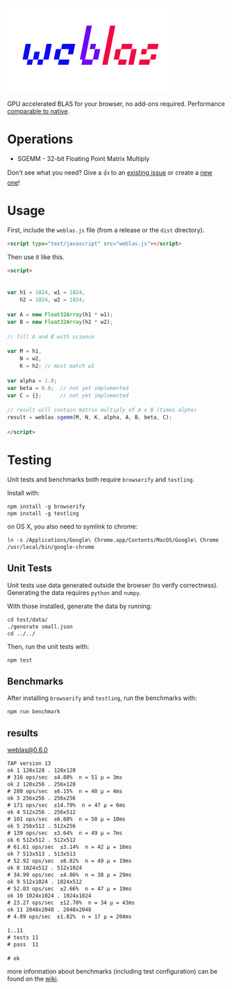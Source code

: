 ![logo](weblas.png)

GPU accelerated BLAS for your browser, no add-ons required. Performance [comparable to native](https://github.com/waylonflinn/weblas/wiki).


# Operations
* SGEMM - 32-bit Floating Point Matrix Multiply

Don't see what you need? Give a :+1: to an [existing issue](https://github.com/waylonflinn/weblas/issues?q=is%3Aissue+is%3Aopen+label%3Aoperation) or create a [new one](https://github.com/waylonflinn/weblas/issues)!

# Usage

First, include the `weblas.js` file (from a release or the `dist` directory).

```html
<script type="text/javascript" src="weblas.js"></script>
```

Then use it like this.

```html
<script>


var h1 = 1024, w1 = 1024,
    h2 = 1024, w2 = 1024;

var A = new Float32Array(h1 * w1);
var B = new Float32Array(h2 * w2);

// fill A and B with science

var M = h1,
	N = w2,
	K = h2; // must match w1

var alpha = 1.0;
var beta = 0.0;  // not yet implemented
var C = {};      // not yet implemented

// result will contain matrix multiply of A x B (times alpha)
result = weblas.sgemm(M, N, K, alpha, A, B, beta, C);

</script>
```

# Testing
Unit tests and benchmarks both require `browserify` and `testling`.

Install with:

```
npm install -g browserify
npm install -g testling
```

on OS X, you also need to symlink to chrome:
```
ln -s /Applications/Google\ Chrome.app/Contents/MacOS/Google\ Chrome /usr/local/bin/google-chrome
```

## Unit Tests
Unit tests use data generated outside the browser (to verify correctness).
Generating the data requires `python` and `numpy`.

With those installed, generate the data by running:

```
cd test/data/
./generate small.json
cd ../../
```

Then, run the unit tests with:
```
npm test
```

## Benchmarks
After installing `browserify` and `testling`, run the benchmarks with:
```
npm run benchmark
```

## results
weblas@0.6.0

```
TAP version 13
ok 1 128x128 . 128x128
# 316 ops/sec  ±4.80%  n = 51 µ = 3ms
ok 2 128x256 . 256x128
# 280 ops/sec  ±6.15%  n = 40 µ = 4ms
ok 3 256x256 . 256x256
# 171 ops/sec  ±14.79%  n = 47 µ = 6ms
ok 4 512x256 . 256x512
# 101 ops/sec  ±6.68%  n = 50 µ = 10ms
ok 5 256x512 . 512x256
# 139 ops/sec  ±3.64%  n = 49 µ = 7ms
ok 6 512x512 . 512x512
# 61.61 ops/sec  ±3.14%  n = 42 µ = 16ms
ok 7 513x513 . 513x513
# 52.92 ops/sec  ±8.82%  n = 49 µ = 19ms
ok 8 1024x512 . 512x1024
# 34.99 ops/sec  ±4.86%  n = 38 µ = 29ms
ok 9 512x1024 . 1024x512
# 52.03 ops/sec  ±2.66%  n = 47 µ = 19ms
ok 10 1024x1024 . 1024x1024
# 23.27 ops/sec  ±12.70%  n = 34 µ = 43ms
ok 11 2048x2048 . 2048x2048
# 4.89 ops/sec  ±1.82%  n = 17 µ = 204ms

1..11
# tests 11
# pass  11

# ok
```

more information about benchmarks (including test configuration) can be found on the [wiki](https://github.com/waylonflinn/weblas/wiki).
